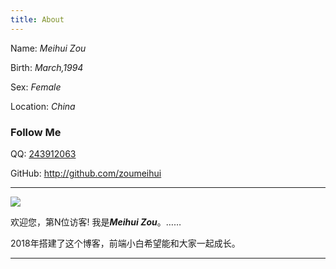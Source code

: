 ```yaml
---
title: About
---
```


Name: *Meihui Zou*

Birth: *March,1994*

Sex: *Female*

Location: *China*


### Follow Me

QQ: [243912063](http://wpa.qq.com/msgrd?v=3&uin=243912063&site=qq&menu=yes)

GitHub: <http://github.com/zoumeihui>


---

![](http://c3.gostats.cn/bin/count/a_358322/t_7/i_3/z_0/show_hosts/counter.png)

欢迎您，第N位访客! 我是***Meihui Zou***。……

2018年搭建了这个博客，前端小白希望能和大家一起成长。

---

